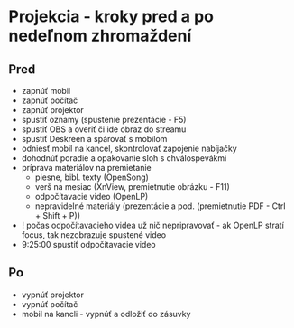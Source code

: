 # Projekcia - kroky pred a po nedeľnom zhromaždení

## Pred

- zapnúť mobil
- zapnúť počítač
- zapnúť projektor
- spustiť oznamy (spustenie prezentácie - F5)
- spustiť OBS a overiť či ide obraz do streamu
- spustiť Deskreen a spárovať s mobilom
- odniesť mobil na kancel, skontrolovať zapojenie nabíjačky
- dohodnúť poradie a opakovanie sloh s chválospevákmi
- príprava materiálov na premietanie
  - piesne, bibl. texty (OpenSong)
  - verš na mesiac (XnView, premietnutie obrázku - F11)
  - odpočítavacie video (OpenLP)
  - nepravidelné materiály (prezentácie a pod. (premietnutie PDF - Ctrl + Shift + P))
- ! počas odpočítavacieho videa už nič nepripravovať - ak OpenLP stratí focus, tak nezobrazuje spustené video
- 9:25:00 spustiť odpočítavacie video

## Po

- vypnúť projektor
- vypnúť počítač
- mobil na kancli - vypnúť a odložiť do zásuvky
